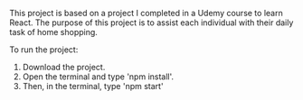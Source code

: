 This project is based on a project I completed in a Udemy course to learn React.
The purpose of this project is to assist each individual with their daily task of home shopping.

To run the project:

1. Download the project.
2. Open the terminal and type 'npm install'.
3. Then, in the terminal, type 'npm start'
